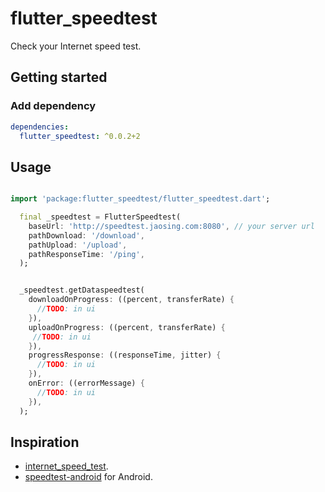 
# flutter_speedtest

Check your Internet speed test.




## Getting started

### Add dependency

```yaml
dependencies:
  flutter_speedtest: ^0.0.2+2
```


## Usage


```dart

import 'package:flutter_speedtest/flutter_speedtest.dart';

  final _speedtest = FlutterSpeedtest(
    baseUrl: 'http://speedtest.jaosing.com:8080', // your server url
    pathDownload: '/download', 
    pathUpload: '/upload',
    pathResponseTime: '/ping',
  );


  _speedtest.getDataspeedtest(
    downloadOnProgress: ((percent, transferRate) {
      //TODO: in ui
    }),
    uploadOnProgress: ((percent, transferRate) {
     //TODO: in ui
    }),
    progressResponse: ((responseTime, jitter) {
      //TODO: in ui
    }),
    onError: ((errorMessage) {
      //TODO: in ui
    }),
  );


```

## Inspiration

* [internet_speed_test](https://github.com/TahaMalas/internet_speed_test).
* [speedtest-android](https://github.com/librespeed/speedtest-android) for Android.